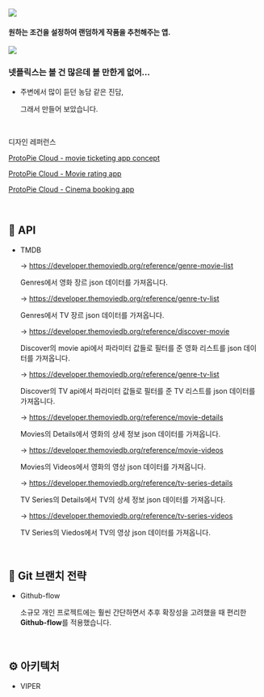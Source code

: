 # 

 <img src="https://github.com/user-attachments/assets/81215a04-dcc8-4d39-b486-ca786fab685a">

#### **원하는 조건을 설정하여 랜덤하게 작품을 추천해주는 앱.** 



<img src="https://github.com/user-attachments/assets/13c637dc-29a8-4688-92b1-4dddc88bbc05">

### 넷플릭스는 볼 건 많은데 볼 만한게 없어...

- 주변에서 많이 듣던 농담 같은 진담, 

  그래서 만들어 보았습니다.

<br>

디자인 레퍼런스

[ProtoPie Cloud - movie ticketing app concept](https://cloud.protopie.io/p/e618c220f0?sceneId=c347bb39-8daf-453b-846d-2e16532d04b0)

[ProtoPie Cloud - Movie rating app](https://cloud.protopie.io/p/b27743f254f06b69e02b8175)

[ProtoPie Cloud - Cinema booking app](https://cloud.protopie.io/p/39162ab9c8391d5d462fc075?sceneId=9f5bdf92-6304-4279-a4c1-b6cb0eb67d01)

<br>

## 💾 API

- TMDB

  -> https://developer.themoviedb.org/reference/genre-movie-list

  Genres에서 영화 장르 json 데이터를 가져옵니다.

  -> https://developer.themoviedb.org/reference/genre-tv-list

  Genres에서 TV 장르 json 데이터를 가져옵니다.

  -> https://developer.themoviedb.org/reference/discover-movie

  Discover의 movie api에서 파라미터 값들로 필터를 준 영화 리스트를 json 데이터를 가져옵니다.

  -> https://developer.themoviedb.org/reference/genre-tv-list

  Discover의 TV api에서 파라미터 값들로 필터를 준 TV 리스트를 json 데이터를 가져옵니다.
  
  -> https://developer.themoviedb.org/reference/movie-details
  
  Movies의 Details에서 영화의 상세 정보 json 데이터를 가져옵니다.
  
  -> https://developer.themoviedb.org/reference/movie-videos
  
  Movies의 Videos에서 영화의 영상 json 데이터를 가져옵니다.
  
  -> https://developer.themoviedb.org/reference/tv-series-details
  
  TV Series의 Details에서 TV의 상세 정보 json 데이터를 가져옵니다.
  
  -> https://developer.themoviedb.org/reference/tv-series-videos
  
  TV Series의 Viedos에서 TV의 영상 json 데이터를 가져옵니다.

<br>

## 🧷 Git 브랜치 전략

- Github-flow

  소규모 개인 프로젝트에는 훨씬 간단하면서 추후 확장성을 고려했을 때 편리한 **Github-flow**를 적용했습니다. 

<br>

## ⚙️ 아키텍처

- VIPER